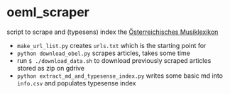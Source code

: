 # oeml_scraper

script to scrape and (typesens) index the [Österreichisches Musiklexikon](https://www.musiklexikon.ac.at)
* `make_url_list.py` creates `urls.txt` which is the starting point for
* `python download_obel.py` scrapes articles, takes some time
* run `$ ./download_data.sh` to download previously scraped articles stored as zip on gdrive
* `python extract_md_and_typesense_index.py` writes some basic md into `info.csv` and populates typesense index

